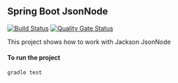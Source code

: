 Spring Boot JsonNode
----------------------------

[![Build Status](https://travis-ci.com/josdem/spring-boot-json-node.svg?branch=master)](https://travis-ci.com/josdem/spring-boot-json-node)
[![Quality Gate Status](https://sonar.josdem.io/api/project_badges/measure?project=com.jos.dem.springboot.json.node%3Aspring-boot-node-object&metric=alert_status)](https://sonar.josdem.io/dashboard?id=com.jos.dem.springboot.json.node%3Aspring-boot-node-object)

This project shows how to work with Jackson JsonNode

#### To run the project

```bash
gradle test
```

